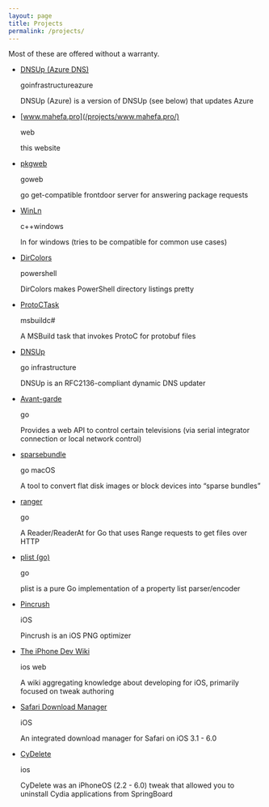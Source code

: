 ```yaml
---
layout: page
title: Projects
permalink: /projects/
---
```


Most of these are offered without a warranty.

-   [DNSUp (Azure DNS)](/projects/dnsup-azure/)
    
    goinfrastructureazure
    
    DNSUp (Azure) is a version of DNSUp (see below) that updates Azure
    
-   [www.mahefa.pro](/projects/www.mahefa.pro/)
    
    web
    
    this website
    
-   [pkgweb](/projects/pkgweb/)
    
    goweb
    
    go get-compatible frontdoor server for answering package requests
    
-   [WinLn](/projects/winln/)
    
    c++windows
    
    ln for windows (tries to be compatible for common use cases)
    
-   [DirColors](/projects/dircolors/)
    
    powershell
    
    DirColors makes PowerShell directory listings pretty
    
-   [ProtoCTask](/projects/protoctask/)
    
    msbuildc#
    
    A MSBuild task that invokes ProtoC for protobuf files
    
-   [DNSUp](/projects/dnsup/)
    
    go infrastructure
    
    DNSUp is an RFC2136-compliant dynamic DNS updater
    
-   [Avant-garde](/projects/avantgarde/)
    
    go
    
    Provides a web API to control certain televisions (via serial integrator connection or local network control)
    
-   [sparsebundle](/projects/sparsebundle/)
    
    go macOS
    
    A tool to convert flat disk images or block devices into “sparse bundles”
    
-   [ranger](/projects/ranger/)
    
    go
    
    A Reader/ReaderAt for Go that uses Range requests to get files over HTTP
    
-   [plist (go)](/projects/plist/)
    
    go
    
    plist is a pure Go implementation of a property list parser/encoder
    
-   [Pincrush](/projects/pincrush/)
    
    iOS
    
    Pincrush is an iOS PNG optimizer
    
-   [The iPhone Dev Wiki](/projects/iphonedevwiki/)
    
    ios web
    
    A wiki aggregating knowledge about developing for iOS, primarily focused on tweak authoring
    
-   [Safari Download Manager](/projects/safaridownloader/)
    
    iOS
    
    An integrated download manager for Safari on iOS 3.1 - 6.0
    
-   [CyDelete](/projects/cydelete/)
    
    ios
    
    CyDelete was an iPhoneOS (2.2 - 6.0) tweak that allowed you to uninstall Cydia applications from SpringBoard